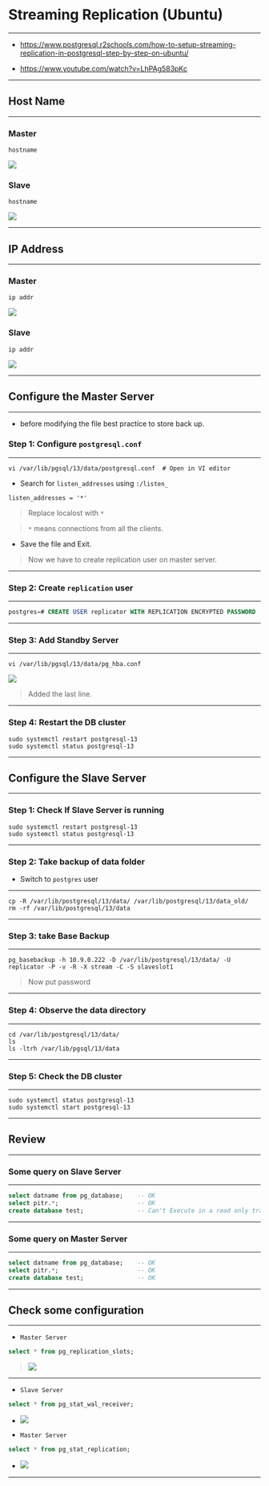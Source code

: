 # **Streaming Replication (Ubuntu)**

---

- https://www.postgresql.r2schools.com/how-to-setup-streaming-replication-in-postgresql-step-by-step-on-ubuntu/

- https://www.youtube.com/watch?v=LhPAg583pKc

---

## Host Name

---

### Master

```shell
hostname   
```

![](i/9.png)


### Slave

```shell
hostname   
```

![](i/10.png)

---


## IP Address


---


### Master

```shell
ip addr
```

![](i/12.png)


### Slave

```shell
ip addr
```

![](i/11.png)


---

## Configure the Master Server

---

- before modifying the file best practice to store back up.

### Step 1: Configure `postgresql.conf`

---

```shell
vi /var/lib/pgsql/13/data/postgresql.conf  # Open in VI editor
```

- Search for `listen_addresses` using `:/listen_`


```shell
listen_addresses = '*'
```

> Replace localost with `*`

> `*` means connections from all the clients.

- Save the file and Exit.

> Now we have to create replication user on master server.

---

### Step 2: Create `replication` user

---


```sql
postgres=# CREATE USER replicator WITH REPLICATION ENCRYPTED PASSWORD 'admin@123';
```

---

### Step 3: Add Standby Server

---

```shell
vi /var/lib/pgsql/13/data/pg_hba.conf
```

![](i/13.png)

> Added the last line.

---

### Step 4: Restart the DB cluster

```shell
sudo systemctl restart postgresql-13
sudo systemctl status postgresql-13
```

---

## Configure the Slave Server

---

### Step 1: Check If Slave Server is running

```shell
sudo systemctl restart postgresql-13
sudo systemctl status postgresql-13
```

---

### Step 2: Take backup of data folder

- Switch to `postgres` user

---

```shell
cp -R /var/lib/postgresql/13/data/ /var/lib/postgresql/13/data_old/
rm -rf /var/lib/postgresql/13/data
```

---

### Step 3: take Base Backup

---

```shell
pg_basebackup -h 10.9.0.222 -D /var/lib/postgresql/13/data/ -U replicator -P -v -R -X stream -C -S slaveslot1
```

> Now put password 

---

### Step 4: Observe the data directory

---

```shell
cd /var/lib/postgresql/13/data/
ls
ls -ltrh /var/lib/pgsql/13/data
```

---

### Step 5: Check the DB cluster

---

```shell
sudo systemctl status postgresql-13
sudo systemctl start postgresql-13
```

---

## Review

---

### Some query on Slave Server

---

```sql
select datname from pg_database;    -- OK
select pitr.*;                      -- OK
create database test;               -- Can't Execute in a read only transaction (Standby Server)
```

---

### Some query on Master Server

---

```sql
select datname from pg_database;    -- OK
select pitr.*;                      -- OK
create database test;               -- OK
```

---

## Check some configuration

---

- `Master Server`

```sql
select * from pg_replication_slots;
```

> ![](i/14.png)

---

- `Slave Server`

```sql
select * from pg_stat_wal_receiver;
```

- ![](i/15.png)

- `Master Server`

```sql
select * from pg_stat_replication;
```

- ![](i/16.png)

---










